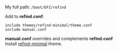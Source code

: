 My full path: `/boot/EFI/refind`

Add to **refind.conf**:
```
include themes/refind-minimal/theme.conf
include manual.conf
```
**manual.conf** overrides and complements **refind.conf**<br />
Install [refind-minimal](https://github.com/EvanPurkhiser/rEFInd-minimal) theme.
